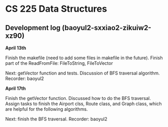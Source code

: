 # CS 225 Data Structures
## Development log (baoyul2-sxxiao2-zikuiw2-xz90)

**April 13th**

Finish the makefile (need to add some files in makefile in the future).
Finish part of the ReadFromFile: FileToString, FileToVector

Next: getVector function and tests. Discussion of BFS traversal algorithm.
Recorder: baoyul2

**April 17th**

Finish the getVector function. Discussed how to do the BFS traversal. 
Assign tasks to finish the Airport clss, Route class, and Graph class, which are helpful for the following algorithms. 

Next: finish the BFS traversal. 
Recorder: baoyul2